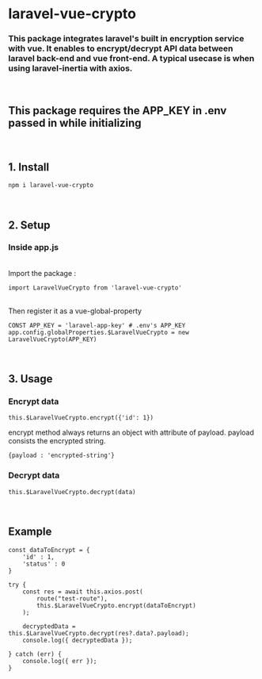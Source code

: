 # **laravel-vue-crypto**

### **This package integrates laravel's built in encryption service with vue**. It enables to encrypt/decrypt API data between laravel back-end and vue front-end. A typical usecase is when using laravel-inertia with axios.

<br>

## **This package requires the APP_KEY in .env passed in while initializing**

<br>

## **1. Install**

```
npm i laravel-vue-crypto
```

<br>

## **2. Setup**

### Inside **app.js**

<br>
Import the package :

```
import LaravelVueCrypto from 'laravel-vue-crypto'
```

<br>
Then register it as a vue-global-property

```
CONST APP_KEY = 'laravel-app-key' # .env's APP_KEY
app.config.globalProperties.$LaravelVueCrypto = new LaravelVueCrypto(APP_KEY)
```

<br>

## **3. Usage**

### **Encrypt data**

```
this.$LaravelVueCrypto.encrypt({'id': 1})
```

encrypt method always returns an object with attribute of payload. payload consists the encrypted string.

```
{payload : 'encrypted-string'}
```

### **Decrypt data**

```
this.$LaravelVueCrypto.decrypt(data)
```

<br>

## **Example**

```
const dataToEncrypt = {
    'id' : 1,
    'status' : 0
}

try {
    const res = await this.axios.post(
        route("test-route"),
        this.$LaravelVueCrypto.encrypt(dataToEncrypt)
    );

    decryptedData = this.$LaravelVueCrypto.decrypt(res?.data?.payload);
    console.log({ decryptedData });

} catch (err) {
    console.log({ err });
}
```